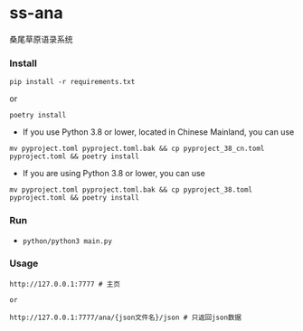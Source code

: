 # ss-ana
 桑尾草原语录系统

### Install

`pip install -r requirements.txt`

or

`poetry install`

- If you use Python 3.8 or lower, located in Chinese Mainland, you can use

`mv pyproject.toml pyproject.toml.bak && cp pyproject_38_cn.toml pyproject.toml && poetry install`

- If you are using Python 3.8 or lower, you can use

`mv pyproject.toml pyproject.toml.bak && cp pyproject_38.toml pyproject.toml && poetry install`

### Run

- `python/python3 main.py`

### Usage

```
http://127.0.0.1:7777 # 主页

or

http://127.0.0.1:7777/ana/{json文件名}/json # 只返回json数据
```